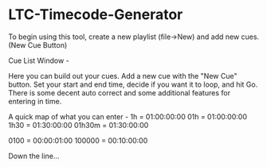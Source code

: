 # LTC-Timecode-Generator

To begin using this tool, create a new playlist (file->New) and add new cues. (New Cue Button)

Cue List Window - 

Here you can build out your cues. Add a new cue with the "New Cue" button. Set your start and end time, decide if you want it to loop, and hit Go.
There is some decent auto correct and some additional features for entering in time.

A quick map of what you can enter - 
1h = 01:00:00:00
01h = 01:00:00:00
1h30 = 01:30:00:00
01h30m = 01:30:00:00

0100 = 00:00:01:00
100000 = 00:10:00:00

Down the line...
